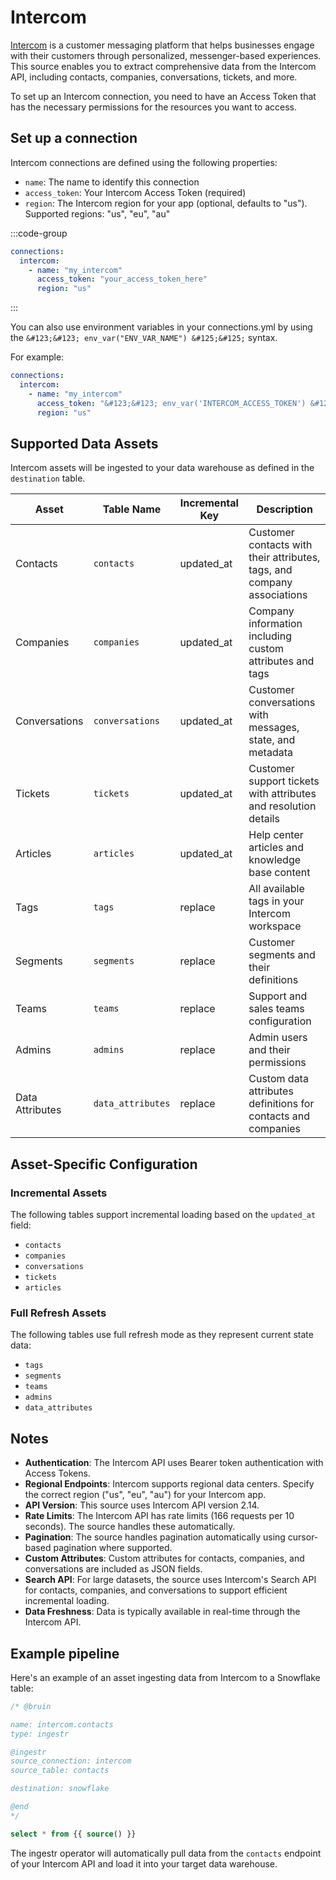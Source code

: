 # Intercom

[Intercom](https://www.intercom.com/) is a customer messaging platform that helps businesses engage with their customers through personalized, messenger-based experiences. This source enables you to extract comprehensive data from the Intercom API, including contacts, companies, conversations, tickets, and more.

To set up an Intercom connection, you need to have an Access Token that has the necessary permissions for the resources you want to access.

## Set up a connection

Intercom connections are defined using the following properties:

- `name`: The name to identify this connection
- `access_token`: Your Intercom Access Token (required)
- `region`: The Intercom region for your app (optional, defaults to "us"). Supported regions: "us", "eu", "au"

:::code-group
```yaml [connections.yml]
connections:
  intercom:
    - name: "my_intercom"
      access_token: "your_access_token_here"
      region: "us"
```
:::

You can also use environment variables in your connections.yml by using the `&#123;&#123; env_var("ENV_VAR_NAME") &#125;&#125;` syntax.

For example:
```yaml
connections:
  intercom:
    - name: "my_intercom"
      access_token: "&#123;&#123; env_var('INTERCOM_ACCESS_TOKEN') &#125;&#125;"
      region: "us"
```

## Supported Data Assets

Intercom assets will be ingested to your data warehouse as defined in the `destination` table.

| Asset            | Table Name       | Incremental Key | Description                                                                  |
|------------------|------------------|-----------------|------------------------------------------------------------------------------|
| Contacts         | `contacts`       | updated_at      | Customer contacts with their attributes, tags, and company associations     |
| Companies        | `companies`      | updated_at      | Company information including custom attributes and tags                     |
| Conversations    | `conversations`  | updated_at      | Customer conversations with messages, state, and metadata                   |
| Tickets          | `tickets`        | updated_at      | Customer support tickets with attributes and resolution details             |
| Articles         | `articles`       | updated_at      | Help center articles and knowledge base content                             |
| Tags             | `tags`           | replace         | All available tags in your Intercom workspace                              |
| Segments         | `segments`       | replace         | Customer segments and their definitions                                     |
| Teams            | `teams`          | replace         | Support and sales teams configuration                                       |
| Admins           | `admins`         | replace         | Admin users and their permissions                                           |
| Data Attributes  | `data_attributes`| replace         | Custom data attributes definitions for contacts and companies               |

## Asset-Specific Configuration

### Incremental Assets
The following tables support incremental loading based on the `updated_at` field:
- `contacts`
- `companies`
- `conversations`
- `tickets`
- `articles`

### Full Refresh Assets
The following tables use full refresh mode as they represent current state data:
- `tags`
- `segments`
- `teams`
- `admins`
- `data_attributes`

## Notes

- **Authentication**: The Intercom API uses Bearer token authentication with Access Tokens.
- **Regional Endpoints**: Intercom supports regional data centers. Specify the correct region ("us", "eu", "au") for your Intercom app.
- **API Version**: This source uses Intercom API version 2.14.
- **Rate Limits**: The Intercom API has rate limits (166 requests per 10 seconds). The source handles these automatically.
- **Pagination**: The source handles pagination automatically using cursor-based pagination where supported.
- **Custom Attributes**: Custom attributes for contacts, companies, and conversations are included as JSON fields.
- **Search API**: For large datasets, the source uses Intercom's Search API for contacts, companies, and conversations to support efficient incremental loading.
- **Data Freshness**: Data is typically available in real-time through the Intercom API.

## Example pipeline

Here's an example of an asset ingesting data from Intercom to a Snowflake table:

```sql
/* @bruin

name: intercom.contacts
type: ingestr

@ingestr
source_connection: intercom
source_table: contacts

destination: snowflake

@end
*/

select * from {{ source() }}
```

The ingestr operator will automatically pull data from the `contacts` endpoint of your Intercom API and load it into your target data warehouse.